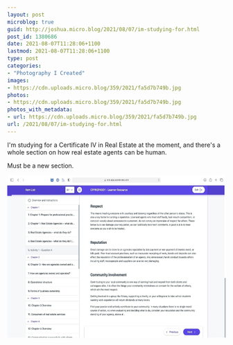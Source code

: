 ```yaml
---
layout: post
microblog: true
guid: http://joshua.micro.blog/2021/08/07/im-studying-for.html
post_id: 1380686
date: 2021-08-07T11:28:06+1100
lastmod: 2021-08-07T11:28:06+1100
type: post
categories:
- "Photography I Created"
images:
- https://cdn.uploads.micro.blog/359/2021/fa5d7b749b.jpg
photos:
- https://cdn.uploads.micro.blog/359/2021/fa5d7b749b.jpg
photos_with_metadata:
- url: https://cdn.uploads.micro.blog/359/2021/fa5d7b749b.jpg
url: /2021/08/07/im-studying-for.html
---
```

I'm studying for a Certificate IV in Real Estate at the moment, and there's a whole section on how real estate agents can be human.

Must be a new section.

<img src="uploads/2021/fa5d7b749b.jpg" width="600" height="375" alt="" />
